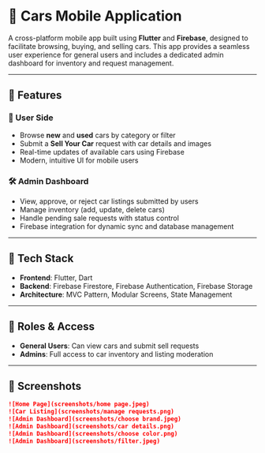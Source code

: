 # 🚗 Cars Mobile Application

A cross-platform mobile app built using **Flutter** and **Firebase**, designed to facilitate browsing, buying, and selling cars. This app provides a seamless user experience for general users and includes a dedicated admin dashboard for inventory and request management.

---

## 📱 Features

### 👤 User Side
- Browse **new** and **used** cars by category or filter
- Submit a **Sell Your Car** request with car details and images
- Real-time updates of available cars using Firebase
- Modern, intuitive UI for mobile users

### 🛠 Admin Dashboard
- View, approve, or reject car listings submitted by users
- Manage inventory (add, update, delete cars)
- Handle pending sale requests with status control
- Firebase integration for dynamic sync and database management

---

## 🔧 Tech Stack

- **Frontend**: Flutter, Dart
- **Backend**: Firebase Firestore, Firebase Authentication, Firebase Storage
- **Architecture**: MVC Pattern, Modular Screens, State Management

---

## 🔐 Roles & Access
- **General Users**: Can view cars and submit sell requests
- **Admins**: Full access to car inventory and listing moderation

---

## 📸 Screenshots

```md
![Home Page](screenshots/home page.jpeg)
![Car Listing](screenshots/manage requests.png)
![Admin Dashboard](screenshots/choose brand.jpeg)
![Admin Dashboard](screenshots/car details.png)
![Admin Dashboard](screenshots/choose color.png)
![Admin Dashboard](screenshots/filter.jpeg)
